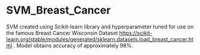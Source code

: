 # SVM_Breast_Cancer


SVM created using Scikit-learn library and hyperparameter tuned for use on the famous Breast Cancer Wisconsin Dataset https://scikit-learn.org/stable/modules/generated/sklearn.datasets.load_breast_cancer.html . Model obtains accuracy of approximately 98%. 
